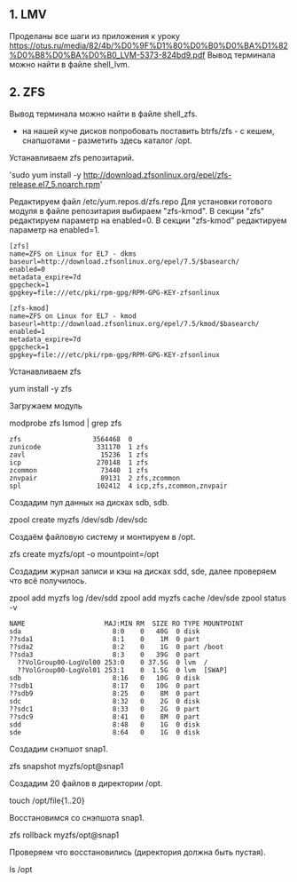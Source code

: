 
## 1. LMV

Проделаны все шаги из приложения к уроку https://otus.ru/media/82/4b/%D0%9F%D1%80%D0%B0%D0%BA%D1%82%D0%B8%D0%BA%D0%B0_LVM-5373-824bd9.pdf 
Вывод терминала можно найти в файле shell_lvm.

## 2. ZFS

Вывод терминала можно найти в файле shell_zfs.

* на нашей куче дисков попробовать поставить btrfs/zfs - с кешем, снапшотами - разметить здесь каталог /opt.

Устанавливаем zfs репозитарий.

'sudo yum install -y http://download.zfsonlinux.org/epel/zfs-release.el7_5.noarch.rpm'

Редактируем файл /etc/yum.repos.d/zfs.repo 
Для установки готового модуля в файле репозитария выбираем "zfs-kmod".
В секции "zfs" редактируем параметр на enabled=0.
В секции "zfs-kmod" редактируем параметр на enabled=1.

    [zfs]
    name=ZFS on Linux for EL7 - dkms
    baseurl=http://download.zfsonlinux.org/epel/7.5/$basearch/
    enabled=0
    metadata_expire=7d
    gpgcheck=1
    gpgkey=file:///etc/pki/rpm-gpg/RPM-GPG-KEY-zfsonlinux

    [zfs-kmod]
    name=ZFS on Linux for EL7 - kmod
    baseurl=http://download.zfsonlinux.org/epel/7.5/kmod/$basearch/
    enabled=1
    metadata_expire=7d
    gpgcheck=1
    gpgkey=file:///etc/pki/rpm-gpg/RPM-GPG-KEY-zfsonlinux


Устанавливаем zfs

yum install -y zfs

Загружаем модуль

modprobe zfs
lsmod | grep zfs

    zfs                  3564468  0
    zunicode              331170  1 zfs
    zavl                   15236  1 zfs
    icp                   270148  1 zfs
    zcommon                73440  1 zfs
    znvpair                89131  2 zfs,zcommon
    spl                   102412  4 icp,zfs,zcommon,znvpair

Создадим пул данных на дисках sdb, sdb.

zpool create myzfs /dev/sdb /dev/sdc

Создаём файловую систему и монтируем в /opt.

zfs create myzfs/opt -o mountpoint=/opt

Создадим журнал записи и кэш на дисках sdd, sde, далее проверяем что всё получилось.

zpool add myzfs log /dev/sdd
zpool add myzfs cache /dev/sde
zpool status -v

    NAME                    MAJ:MIN RM  SIZE RO TYPE MOUNTPOINT
    sda                       8:0    0   40G  0 disk
    ??sda1                    8:1    0    1M  0 part
    ??sda2                    8:2    0    1G  0 part /boot
    ??sda3                    8:3    0   39G  0 part
      ??VolGroup00-LogVol00 253:0    0 37.5G  0 lvm  /
      ??VolGroup00-LogVol01 253:1    0  1.5G  0 lvm  [SWAP]
    sdb                       8:16   0   10G  0 disk
    ??sdb1                    8:17   0   10G  0 part
    ??sdb9                    8:25   0    8M  0 part
    sdc                       8:32   0    2G  0 disk
    ??sdc1                    8:33   0    2G  0 part
    ??sdc9                    8:41   0    8M  0 part
    sdd                       8:48   0    1G  0 disk
    sde                       8:64   0    1G  0 disk

Создадим снэпшот snap1.

zfs snapshot myzfs/opt@snap1

Создадим 20 файлов в директории /opt.

touch /opt/file{1..20}

Восстановимся со снэпшота snap1.
 
zfs rollback myzfs/opt@snap1
 
Проверяем что восстановились (директория должна быть пустая).

ls /opt


